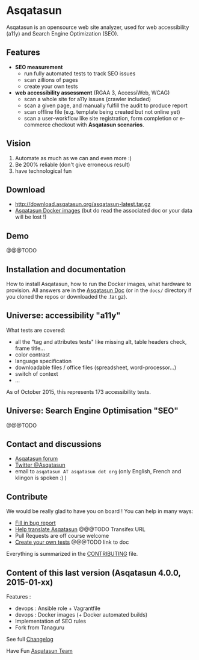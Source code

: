 # Asqatasun

Asqatasun is an opensource web site analyzer, used for web accessibility (a11y) and Search Engine Optimization (SEO).

## Features

* **SEO measurement**
    * run fully automated tests to track SEO issues
    * scan zillions of pages
    * create your own tests
* **web accessibility assessment** (RGAA 3, AccessiWeb, WCAG)
    * scan a whole site for a11y issues (crawler included)
    * scan a given page, and manually fulfill the audit to produce report
    * scan offline file (e.g. template being created but not online yet)
    * scan a user-workflow like site registration, form completion or e-commerce checkout with **Asqatasun scenarios**.
 
## Vision

1. Automate as much as we can and even more :)
2. Be 200% reliable (don't give erroneous result)
3. have technological fun

## Download

* http://download.asqatasun.org/asqatasun-latest.tar.gz
* [Asqatasun Docker images](https://hub.docker.com/r/asqatasun/asqatasun/) (but do read the associated doc or your data will be lost !)

## Demo

@@@TODO

## Installation and documentation

How to install Asqatasun, how to run the Docker images, what hardware to provision.
All answers are in the [Asqatasun Doc](http://doc.asqatasun.org/) (or in the `docs/`
directory if you cloned the repos or downloaded the .tar.gz).

## Universe: accessibility "a11y"

What tests are covered:

* all the "tag and attributes tests" like missing alt, table headers check, frame title...
* color contrast
* language specification
* downloadable files / office files (spreadsheet, word-processor...)
* switch of context
* ...

As of October 2015, this represents 173 accessibility tests.

## Universe: Search Engine Optimisation "SEO"

@@@TODO

## Contact and discussions

* [Asqatasun forum](http://forum.asqatasun.org/) 
* [Twitter @Asqatasun](https://twitter.com/Asqatasun)
* email to `asqatasun AT asqatasun dot org` (only English, French and klingon is spoken :) ) 

## Contribute

We would be really glad to have you on board ! You can help in many ways:

* [Fill in bug report](https://github.com/Asqatasun/Asqatasun/issues)
* [Help translate Asqatasun]() @@@TODO Transifex URL
* Pull Requests are off course welcome
* [Create your own tests]() @@@TODO link to doc

Everything is summarized in the [CONTRIBUTING](CONTRIBUTING.md) file.

## Content of this last version (Asqatasun 4.0.0, 2015-01-xx)

Features :
- devops : Ansible role + Vagrantfile
- devops : Docker images (+ Docker automated builds)
- Implementation of SEO rules
- Fork from Tanaguru

See full [Changelog](CHANGELOG.txt)


Have Fun
[Asqatasun Team](asqatasun-team.md)

